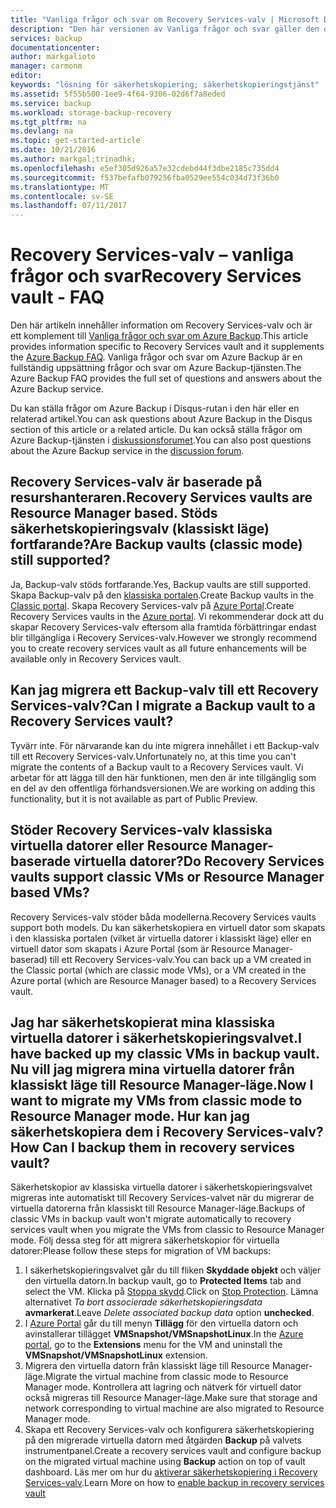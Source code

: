 ```yaml
---
title: "Vanliga frågor och svar om Recovery Services-valv | Microsoft Docs"
description: "Den här versionen av Vanliga frågor och svar gäller den offentliga förhandsversionen av tjänsten Azure Backup. Svar på vanliga frågor om säkerhetskopieringsagenten, säkerhetskopiering och kvarhållning, återställning, säkerhet och andra vanliga frågor om Azure Backup-lösningen."
services: backup
documentationcenter: 
author: markgalioto
manager: carmonm
editor: 
keywords: "lösning för säkerhetskopiering; säkerhetskopieringstjänst"
ms.assetid: 5f55b500-1ee9-4f64-9306-02d6f7a8eded
ms.service: backup
ms.workload: storage-backup-recovery
ms.tgt_pltfrm: na
ms.devlang: na
ms.topic: get-started-article
ms.date: 10/21/2016
ms.author: markgal;trinadhk;
ms.openlocfilehash: e5ef305d926a57e32cdebd44f3dbe2185c735dd4
ms.sourcegitcommit: f537befafb079256fba0529ee554c034d73f36b0
ms.translationtype: MT
ms.contentlocale: sv-SE
ms.lasthandoff: 07/11/2017
---
```

# <a name="recovery-services-vault---faq"></a><span data-ttu-id="73276-105">Recovery Services-valv – vanliga frågor och svar</span><span class="sxs-lookup"><span data-stu-id="73276-105">Recovery Services vault - FAQ</span></span>
<span data-ttu-id="73276-106">Den här artikeln innehåller information om Recovery Services-valv och är ett komplement till [Vanliga frågor och svar om Azure Backup](backup-azure-backup-faq.md).</span><span class="sxs-lookup"><span data-stu-id="73276-106">This article provides information specific to Recovery Services vault and it supplements the [Azure Backup FAQ](backup-azure-backup-faq.md).</span></span> <span data-ttu-id="73276-107">Vanliga frågor och svar om Azure Backup är en fullständig uppsättning frågor och svar om Azure Backup-tjänsten.</span><span class="sxs-lookup"><span data-stu-id="73276-107">The Azure Backup FAQ provides the full set of questions and answers about the Azure Backup service.</span></span>  

<span data-ttu-id="73276-108">Du kan ställa frågor om Azure Backup i Disqus-rutan i den här eller en relaterad artikel.</span><span class="sxs-lookup"><span data-stu-id="73276-108">You can ask questions about Azure Backup in the Disqus section of this article or a related article.</span></span> <span data-ttu-id="73276-109">Du kan också ställa frågor om Azure Backup-tjänsten i [diskussionsforumet](https://social.msdn.microsoft.com/forums/azure/home?forum=windowsazureonlinebackup).</span><span class="sxs-lookup"><span data-stu-id="73276-109">You can also post questions about the Azure Backup service in the [discussion forum](https://social.msdn.microsoft.com/forums/azure/home?forum=windowsazureonlinebackup).</span></span>

## <a name="recovery-services-vaults-are-resource-manager-based-are-backup-vaults-classic-mode-still-supported-br"></a><span data-ttu-id="73276-110">Recovery Services-valv är baserade på resurshanteraren.</span><span class="sxs-lookup"><span data-stu-id="73276-110">Recovery Services vaults are Resource Manager based.</span></span> <span data-ttu-id="73276-111">Stöds säkerhetskopieringsvalv (klassiskt läge) fortfarande?</span><span class="sxs-lookup"><span data-stu-id="73276-111">Are Backup vaults (classic mode) still supported?</span></span> <br/>
<span data-ttu-id="73276-112">Ja, Backup-valv stöds fortfarande.</span><span class="sxs-lookup"><span data-stu-id="73276-112">Yes, Backup vaults are still supported.</span></span> <span data-ttu-id="73276-113">Skapa Backup-valv på den [klassiska portalen](https://manage.windowsazure.com).</span><span class="sxs-lookup"><span data-stu-id="73276-113">Create Backup vaults in the [Classic portal](https://manage.windowsazure.com).</span></span> <span data-ttu-id="73276-114">Skapa Recovery Services-valv på [Azure Portal](https://portal.azure.com).</span><span class="sxs-lookup"><span data-stu-id="73276-114">Create Recovery Services vaults in the [Azure portal](https://portal.azure.com).</span></span> <span data-ttu-id="73276-115">Vi rekommenderar dock att du skapar Recovery Services-valv eftersom alla framtida förbättringar endast blir tillgängliga i Recovery Services-valv.</span><span class="sxs-lookup"><span data-stu-id="73276-115">However we strongly recommend you to create recovery services vault as all future enhancements will be available only in Recovery Services vault.</span></span>

## <a name="can-i-migrate-a-backup-vault-to-a-recovery-services-vault-br"></a><span data-ttu-id="73276-116">Kan jag migrera ett Backup-valv till ett Recovery Services-valv?</span><span class="sxs-lookup"><span data-stu-id="73276-116">Can I migrate a Backup vault to a Recovery Services vault?</span></span> <br/>
<span data-ttu-id="73276-117">Tyvärr inte. För närvarande kan du inte migrera innehållet i ett Backup-valv till ett Recovery Services-valv.</span><span class="sxs-lookup"><span data-stu-id="73276-117">Unfortunately no, at this time you can't migrate the contents of a Backup vault to a Recovery Services vault.</span></span> <span data-ttu-id="73276-118">Vi arbetar för att lägga till den här funktionen, men den är inte tillgänglig som en del av den offentliga förhandsversionen.</span><span class="sxs-lookup"><span data-stu-id="73276-118">We are working on adding this functionality, but it is not available as part of Public Preview.</span></span>

## <a name="do-recovery-services-vaults-support-classic-vms-or-resource-manager-based-vms-br"></a><span data-ttu-id="73276-119">Stöder Recovery Services-valv klassiska virtuella datorer eller Resource Manager-baserade virtuella datorer?</span><span class="sxs-lookup"><span data-stu-id="73276-119">Do Recovery Services vaults support classic VMs or Resource Manager based VMs?</span></span> <br/>
<span data-ttu-id="73276-120">Recovery Services-valv stöder båda modellerna.</span><span class="sxs-lookup"><span data-stu-id="73276-120">Recovery Services vaults support both models.</span></span>  <span data-ttu-id="73276-121">Du kan säkerhetskopiera en virtuell dator som skapats i den klassiska portalen (vilket är virtuella datorer i klassiskt läge) eller en virtuell dator som skapats i Azure Portal (som är Resource Manager-baserad) till ett Recovery Services-valv.</span><span class="sxs-lookup"><span data-stu-id="73276-121">You can back up a VM created in the Classic portal (which are classic mode VMs), or a VM created in the Azure portal (which are Resource Manager based) to a Recovery Services vault.</span></span>

## <a name="i-have-backed-up-my-classic-vms-in-backup-vault-now-i-want-to-migrate-my-vms-from-classic-mode-to-resource-manager-mode--how-can-i-backup-them-in-recovery-services-vault"></a><span data-ttu-id="73276-122">Jag har säkerhetskopierat mina klassiska virtuella datorer i säkerhetskopieringsvalvet.</span><span class="sxs-lookup"><span data-stu-id="73276-122">I have backed up my classic VMs in backup vault.</span></span> <span data-ttu-id="73276-123">Nu vill jag migrera mina virtuella datorer från klassiskt läge till Resource Manager-läge.</span><span class="sxs-lookup"><span data-stu-id="73276-123">Now I want to migrate my VMs from classic mode to Resource Manager mode.</span></span>  <span data-ttu-id="73276-124">Hur kan jag säkerhetskopiera dem i Recovery Services-valv?</span><span class="sxs-lookup"><span data-stu-id="73276-124">How Can I backup them in recovery services vault?</span></span>
<span data-ttu-id="73276-125">Säkerhetskopior av klassiska virtuella datorer i säkerhetskopieringsvalvet migreras inte automatiskt till Recovery Services-valvet när du migrerar de virtuella datorerna från klassiskt till Resource Manager-läge.</span><span class="sxs-lookup"><span data-stu-id="73276-125">Backups of classic VMs in backup vault won't migrate automatically to recovery services vault when you migrate the VMs from classic to Resource Manager mode.</span></span> <span data-ttu-id="73276-126">Följ dessa steg för att migrera säkerhetskopior för virtuella datorer:</span><span class="sxs-lookup"><span data-stu-id="73276-126">Please follow these steps for migration of VM backups:</span></span>

1. <span data-ttu-id="73276-127">I säkerhetskopieringsvalvet går du till fliken **Skyddade objekt** och väljer den virtuella datorn.</span><span class="sxs-lookup"><span data-stu-id="73276-127">In backup vault, go to **Protected Items** tab and select the VM.</span></span> <span data-ttu-id="73276-128">Klicka på [Stoppa skydd](backup-azure-manage-vms-classic.md#stop-protecting-virtual-machines).</span><span class="sxs-lookup"><span data-stu-id="73276-128">Click on [Stop Protection](backup-azure-manage-vms-classic.md#stop-protecting-virtual-machines).</span></span> <span data-ttu-id="73276-129">Lämna alternativet *Ta bort associerade säkerhetskopieringsdata* **avmarkerat**.</span><span class="sxs-lookup"><span data-stu-id="73276-129">Leave *Delete associated backup data* option **unchecked**.</span></span>
2. <span data-ttu-id="73276-130">I [Azure Portal](https://portal.azure.com) går du till menyn **Tillägg** för den virtuella datorn och avinstallerar tillägget **VMSnapshot/VMSnapshotLinux**.</span><span class="sxs-lookup"><span data-stu-id="73276-130">In the [Azure portal](https://portal.azure.com), go to the **Extensions** menu for the VM and uninstall the **VMSnapshot/VMSnapshotLinux** extension.</span></span>
3. <span data-ttu-id="73276-131">Migrera den virtuella datorn från klassiskt läge till Resource Manager-läge.</span><span class="sxs-lookup"><span data-stu-id="73276-131">Migrate the virtual machine from classic mode to Resource Manager mode.</span></span> <span data-ttu-id="73276-132">Kontrollera att lagring och nätverk för virtuell dator också migreras till Resource Manager-läge.</span><span class="sxs-lookup"><span data-stu-id="73276-132">Make sure that storage and network corresponding to virtual machine are also migrated to Resource Manager mode.</span></span>
4. <span data-ttu-id="73276-133">Skapa ett Recovery Services-valv och konfigurera säkerhetskopiering på den migrerade virtuella datorn med åtgärden **Backup** på valvets instrumentpanel.</span><span class="sxs-lookup"><span data-stu-id="73276-133">Create a recovery services vault and configure backup on the migrated virtual machine using **Backup** action on top of vault dashboard.</span></span> <span data-ttu-id="73276-134">Läs mer om hur du [aktiverar säkerhetskopiering i Recovery Services-valv](backup-azure-vms-first-look-arm.md).</span><span class="sxs-lookup"><span data-stu-id="73276-134">Learn More on how to [enable backup in recovery services vault](backup-azure-vms-first-look-arm.md)</span></span>
